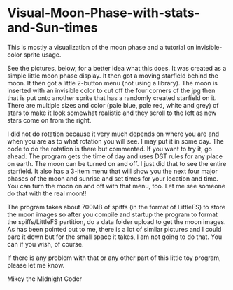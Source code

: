 # Visual-Moon-Phase-with-stats-and-Sun-times
This is mostly a visualization of the moon phase and a tutorial on invisible-color sprite usage.

See the pictures, below, for a better idea what this does.  It was created as a simple little moon phase display.  It then got a moving starfield behind the moon.  It then got a little 2-button menu (not using a library).  The moon is inserted with an invisible color to cut off the four corners of the jpg then that is put onto another sprite that has a randomly created starfield on it. There are multiple sizes and color (pale blue, pale red, white and grey) of stars to make it look somewhat realistic and they scroll to the left as new stars come on from the right.

I did not do rotation because it very much depends on where you are and when you are as to what rotation you will see.  I may put it in some day.  The code to do the rotation is there but commented.  If you want to try it, go ahead.  The program gets the time of day and uses DST rules for any place on earth.  The moon can be turned on and off.  I just did that to see the entire starfield.  It also has a 3-item menu that will show you the next four major phases of the moon and sunrise and set times for your location and time.  You can turn the moon on and off with that menu, too.  Let me see someone do that with the real moon!!

The program takes about 700MB of spiffs (in the format of LittleFS) to store the moon images so after you compile and startup the program to format the spiffs/LittleFS partition, do a data folder upload to get the moon images.  As has been pointed out to me, there is a lot of similar pictures and I could pare it down but for the small space it takes, I am not going to do that.  You can if you wish, of course.  

If there is any problem with that or any other part of this little toy program, please let me know.  

Mikey the Midnight Coder
